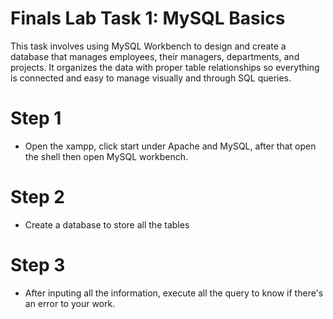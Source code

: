 # Finals Lab Task 1: MySQL Basics
This task involves using MySQL Workbench to design and create a database that manages employees, their managers, departments, and projects. It organizes the data with proper table relationships so everything is connected and easy to manage visually and through SQL queries.

# Step 1
- Open the xampp, click start under Apache and MySQL, after that open the shell then open MySQL workbench.

# Step 2
- Create a database to store all the tables

# Step 3
- After inputing all the information, execute all the query to know if there's an error to your work.
